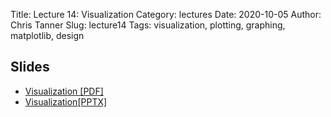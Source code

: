 Title: Lecture 14: Visualization
Category: lectures
Date: 2020-10-05
Author: Chris Tanner
Slug: lecture14
Tags: visualization, plotting, graphing, matplotlib, design

## Slides
- [Visualization [PDF]]({attach}slides/Lecture14_Visualization_Part_1.pdf)
- [Visualization[PPTX]]({attach}slides/Lecture14_Visualization.pptx)
